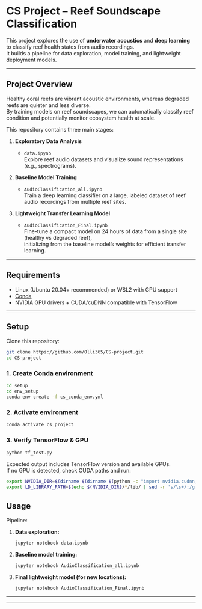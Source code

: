 # CS Project – Reef Soundscape Classification

This project explores the use of **underwater acoustics** and **deep learning** to classify reef health states from audio recordings.  
It builds a pipeline for data exploration, model training, and lightweight deployment models.

---

## Project Overview

Healthy coral reefs are vibrant acoustic environments, whereas degraded reefs are quieter and less diverse.  
By training models on reef soundscapes, we can automatically classify reef condition and potentially monitor ecosystem health at scale.

This repository contains three main stages:

1. **Exploratory Data Analysis**  
   - `data.ipynb`  
   Explore reef audio datasets and visualize sound representations (e.g., spectrograms).

2. **Baseline Model Training**  
   - `AudioClassification_all.ipynb`  
   Train a deep learning classifier on a large, labeled dataset of reef audio recordings from multiple reef sites.

3. **Lightweight Transfer Learning Model**  
   - `AudioClassification_Final.ipynb`  
   Fine-tune a compact model on 24 hours of data from a single site (healthy vs degraded reef),  
   initializing from the baseline model’s weights for efficient transfer learning.

---

## Requirements

- Linux (Ubuntu 20.04+ recommended) or WSL2 with GPU support  
- [Conda](https://docs.conda.io/en/latest/miniconda.html)  
- NVIDIA GPU drivers + CUDA/cuDNN compatible with TensorFlow  

---

## Setup

Clone this repository:

```bash
git clone https://github.com/Olli365/CS-project.git
cd CS-project
```

### 1. Create Conda environment
```bash
cd setup
cd env_setup
conda env create -f cs_conda_env.yml
```

### 2. Activate environment
```bash
conda activate cs_project
```

### 3. Verify TensorFlow & GPU
```bash
python tf_test.py
```

Expected output includes TensorFlow version and available GPUs.  
If no GPU is detected, check CUDA paths and run:

```bash
export NVIDIA_DIR=$(dirname $(dirname $(python -c "import nvidia.cudnn; print(nvidia.cudnn.__file__)")))
export LD_LIBRARY_PATH=$(echo ${NVIDIA_DIR}/*/lib/ | sed -r 's/\s+/:/g')${LD_LIBRARY_PATH:+:${LD_LIBRARY_PATH}}
```

## Usage

Pipeline:

1. **Data exploration:**  
   ```bash
   jupyter notebook data.ipynb
   ```

2. **Baseline model training:**  
   ```bash
   jupyter notebook AudioClassification_all.ipynb
   ```

3. **Final lightweight model (for new locations):**  
   ```bash
   jupyter notebook AudioClassification_Final.ipynb
   ```

---



---

